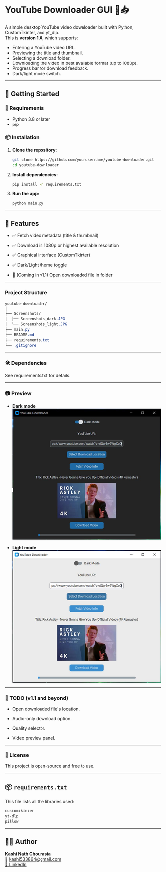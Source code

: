 # YouTube Downloader GUI 🎥📥

A simple desktop YouTube video downloader built with Python, CustomTkinter, and yt_dlp.  
This is **version 1.0**, which supports:
- Entering a YouTube video URL.
- Previewing the title and thumbnail.
- Selecting a download folder.
- Downloading the video in best available format (up to 1080p).
- Progress bar for download feedback.
- Dark/light mode switch.

---

## 🚀 Getting Started

### 🔧 Requirements

- Python 3.8 or later
- pip

### 📦 Installation

1. **Clone the repository:**
   ```bash
   git clone https://github.com/yourusername/youtube-downloader.git
   cd youtube-downloader
   
2. **Install dependencies:**
    ```bash
    pip install -r requirements.txt

3. **Run the app:**
    ```bash
    python main.py

---
## 📁 Features
- ✅ Fetch video metadata (title & thumbnail)

- ✅ Download in 1080p or highest available resolution

- ✅ Graphical interface (CustomTkinter)

- ✅ Dark/Light theme toggle

- 🚧 (Coming in v1.1) Open downloaded file in folder

---

### Project Structure

   ```css
   youtube-downloader/
   │
   ├── Screenshots/
   │  ├── Screenshots_dark.JPG
   │  └── Screenshots_light.JPG
   ├── main.py
   ├── README.md
   ├── requirements.txt
   └── .gitignore
```

---
### 🛠 Dependencies
See requirements.txt for details.

---

### 📷 Preview

- **Dark mode**
![App Screenshot](Screenshots/Screenshots_dark.JPG)


- **Light mode**
![App Screenshot](Screenshots/Screenshots_light.JPG)

---

### 📌 TODO (v1.1 and beyond)
- Open downloaded file's location.

- Audio-only download option.

- Quality selector.

- Video preview panel.

---

### 📝 License
This project is open-source and free to use.

---

## 📦 `requirements.txt`

This file lists all the libraries used:

```txt
customtkinter
yt-dlp
pillow
```
---

## 🧑‍💻 Author
**Kashi Nath Chourasia**  
📧 [kashi533864@gmail.com](mailto:kashi533864@gmail.com)  
[🔗 LinkedIn](https://www.linkedin.com/in/kashi-nath-chourasia-42a39525a)

